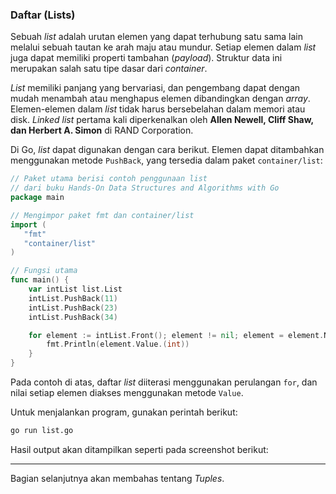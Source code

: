 ### **Daftar (Lists)**  
Sebuah *list* adalah urutan elemen yang dapat terhubung satu sama lain melalui sebuah tautan ke arah maju atau mundur. Setiap elemen dalam *list* juga dapat memiliki properti tambahan (*payload*). Struktur data ini merupakan salah satu tipe dasar dari *container*.  

*List* memiliki panjang yang bervariasi, dan pengembang dapat dengan mudah menambah atau menghapus elemen dibandingkan dengan *array*. Elemen-elemen dalam *list* tidak harus bersebelahan dalam memori atau disk. *Linked list* pertama kali diperkenalkan oleh **Allen Newell, Cliff Shaw, dan Herbert A. Simon** di RAND Corporation.  

Di Go, *list* dapat digunakan dengan cara berikut. Elemen dapat ditambahkan menggunakan metode `PushBack`, yang tersedia dalam paket `container/list`:  

```go
// Paket utama berisi contoh penggunaan list
// dari buku Hands-On Data Structures and Algorithms with Go
package main

// Mengimpor paket fmt dan container/list
import (
   "fmt"
   "container/list"
)

// Fungsi utama
func main() {
    var intList list.List
    intList.PushBack(11)
    intList.PushBack(23)
    intList.PushBack(34)

    for element := intList.Front(); element != nil; element = element.Next() {
        fmt.Println(element.Value.(int))
    }
}
```
Pada contoh di atas, daftar *list* diiterasi menggunakan perulangan `for`, dan nilai setiap elemen diakses menggunakan metode `Value`.  

Untuk menjalankan program, gunakan perintah berikut:  
```sh
go run list.go
```
Hasil output akan ditampilkan seperti pada screenshot berikut:  

---

Bagian selanjutnya akan membahas tentang *Tuples*.
